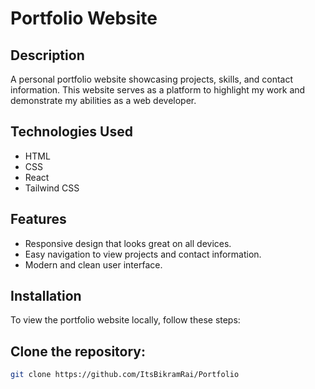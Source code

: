 # Portfolio Website

## Description
A personal portfolio website showcasing projects, skills, and contact information. This website serves as a platform to highlight my work and demonstrate my abilities as a web developer.

## Technologies Used
- HTML
- CSS
- React
- Tailwind CSS

## Features
- Responsive design that looks great on all devices.
- Easy navigation to view projects and contact information.
- Modern and clean user interface.

## Installation
To view the portfolio website locally, follow these steps:

## Clone the repository:
   ```bash
   git clone https://github.com/ItsBikramRai/Portfolio
